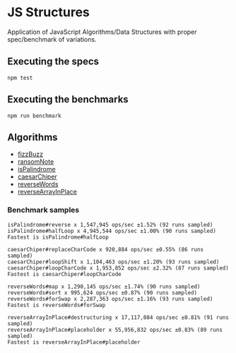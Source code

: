# JS Structures
Application of JavaScript Algorithms/Data Structures with proper spec/benchmark of variations.

## Executing the specs
`npm test`

## Executing the benchmarks
`npm run benchmark`

## Algorithms
- [fizzBuzz](algorithms/fizzBuzz/)
- [ransomNote](algorithms/ransomNote/)
- [isPalindrome](algorithms/isPalindrome/)
- [caesarChiper](algorithms/caesarChiper/)
- [reverseWords](algorithms/reverseWords/)
- [reverseArrayInPlace](algorithms/reverseArrayInPlace/)

### Benchmark samples
```
isPalindrome#reverse x 1,547,945 ops/sec ±1.52% (92 runs sampled)
isPalindrome#halfLoop x 4,945,544 ops/sec ±1.00% (90 runs sampled)
Fastest is isPalindrome#halfLoop

caesarChiper#replaceCharCode x 920,884 ops/sec ±0.55% (86 runs sampled)
caesarChiper#loopShift x 1,104,463 ops/sec ±1.20% (93 runs sampled)
caesarChiper#loopCharCode x 1,953,852 ops/sec ±2.32% (87 runs sampled)
Fastest is caesarChiper#loopCharCode

reverseWords#map x 1,290,145 ops/sec ±1.74% (90 runs sampled)
reverseWords#sort x 995,624 ops/sec ±0.87% (90 runs sampled)
reverseWords#forSwap x 2,287,363 ops/sec ±1.16% (93 runs sampled)
Fastest is reverseWords#forSwap

reverseArrayInPlace#destructuring x 17,117,084 ops/sec ±0.81% (91 runs sampled)
reverseArrayInPlace#placeholder x 55,956,832 ops/sec ±0.83% (89 runs sampled)
Fastest is reverseArrayInPlace#placeholder
```
